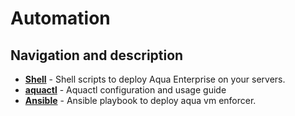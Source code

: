 # Automation

## Navigation and description

* [**Shell**](shell/) - Shell scripts to deploy Aqua Enterprise on your servers. 
* [**aquactl**](aquactl/) - Aquactl configuration and usage guide
* [**Ansible**](ansible/) - Ansible playbook to deploy aqua vm enforcer.
